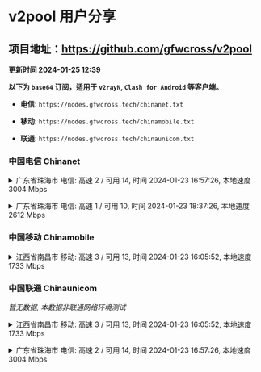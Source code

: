 # v2pool 用户分享
## 项目地址：<https://github.com/gfwcross/v2pool>
**更新时间 2024-01-25 12:39**


**以下为 `base64` 订阅，适用于 `v2rayN`, `Clash for Android` 等客户端。**

- **电信**: `https://nodes.gfwcross.tech/chinanet.txt`

- **移动**: `https://nodes.gfwcross.tech/chinamobile.txt`

- **联通**: `https://nodes.gfwcross.tech/chinaunicom.txt`


### 中国电信 Chinanet
<details><summary>广东省珠海市 电信: 高速 2 / 可用 14, 时间 2024-01-23 16:57:26, 本地速度 3004 Mbps</summary><p>可用节点订阅：https://transfer.sh/p6KbIA8sH3/running.txt<br>高速节点订阅：https://transfer.sh/YLA3kzTWVa/good.txt<br>低延迟节点订阅：https://transfer.sh/9FkWi6Szw4/low_delay.txt</p></details>
<p></p><details><summary>广东省珠海市 电信: 高速 1 / 可用 10, 时间 2024-01-23 18:37:26, 本地速度 2612 Mbps</summary><p>可用节点订阅：https://transfer.sh/PM88ICgmc7/running.txt<br>高速节点订阅：https://transfer.sh/vxNMBiUns8/good.txt<br>低延迟节点订阅：https://transfer.sh/XKAna9Cr8c/low_delay.txt</p></details>
<p></p>

### 中国移动 Chinamobile
<details><summary>江西省南昌市 移动: 高速 3 / 可用 13, 时间 2024-01-23 16:05:52, 本地速度 1733 Mbps</summary><p>可用节点订阅：https://transfer.sh/vzsUj0a0ku/running.txt<br>高速节点订阅：https://transfer.sh/vyA1Qx7BuS/good.txt<br>低延迟节点订阅：https://transfer.sh/ti7hOrjkbn/low_delay.txt</p></details>
<p></p>

### 中国联通 Chinaunicom
<i>暂无数据, 本数据非联通网络环境测试</i>
<details><summary>江西省南昌市 移动: 高速 3 / 可用 13, 时间 2024-01-23 16:05:52, 本地速度 1733 Mbps</summary><p>可用节点订阅：https://transfer.sh/vzsUj0a0ku/running.txt<br>高速节点订阅：https://transfer.sh/vyA1Qx7BuS/good.txt<br>低延迟节点订阅：https://transfer.sh/ti7hOrjkbn/low_delay.txt</p></details>
<p></p><details><summary>广东省珠海市 电信: 高速 2 / 可用 14, 时间 2024-01-23 16:57:26, 本地速度 3004 Mbps</summary><p>可用节点订阅：https://transfer.sh/p6KbIA8sH3/running.txt<br>高速节点订阅：https://transfer.sh/YLA3kzTWVa/good.txt<br>低延迟节点订阅：https://transfer.sh/9FkWi6Szw4/low_delay.txt</p></details>
<p></p>